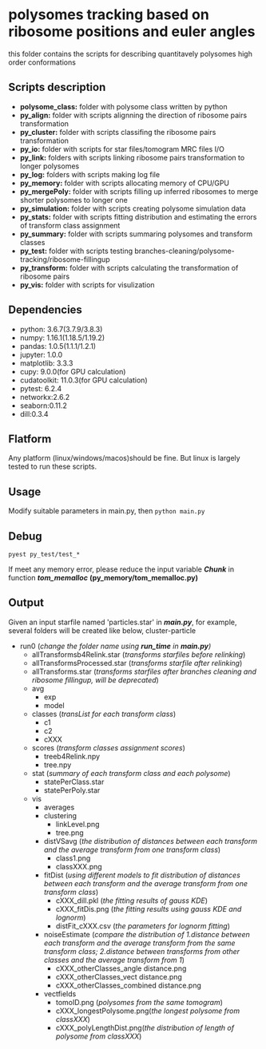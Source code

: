 # polysomes tracking based on ribosome positions and euler angles
this folder contains the scripts for describing quantitavely polysomes high order conformations 
## Scripts description
- **polysome_class:** folder with polysome class written by python
- **py_align:** folder with scripts alignning the direction of ribosome pairs transformation
- **py_cluster:** folder with scripts classifing the ribosome pairs transformation
- **py_io:** folder with scripts for star files/tomogram MRC files I/O
- **py_link:** folders with scripts linking ribosome pairs transformation to longer polysomes
- **py_log:** folders with scripts making log file
- **py_memory:** folder with scripts allocating memory of CPU/GPU
- **py_mergePoly:** folder with scripts filling up inferred ribosomes to merge shorter polysomes to longer one
- **py_simulation:** folder with scripts creating polysome simulation data
- **py_stats:** folder with scripts fitting distribution and estimating the errors of transform class assignment
- **py_summary:** folder with scripts summaring polysomes and transform classes
- **py_test:** folder with scripts testing branches-cleaning/polysome-tracking/ribosome-fillingup
- **py_transform:** folder with scripts calculating the transformation of ribosome pairs
- **py_vis:** folder with scripts for visulization
## Dependencies
- python: 3.6.7(3.7.9/3.8.3)
- numpy: 1.16.1(1.18.5/1.19.2)
- pandas: 1.0.5(1.1.1/1.2.1)
- jupyter: 1.0.0
- matplotlib: 3.3.3
- cupy: 9.0.0(for GPU calculation)
- cudatoolkit: 11.0.3(for GPU calculation)
- pytest: 6.2.4
- networkx:2.6.2
- seaborn:0.11.2
- dill:0.3.4
## Flatform
Any platform (linux/windows/macos)should be fine. But linux is largely tested to run these scripts.
## Usage
Modify suitable parameters in main.py, then `python main.py`

## Debug
```
pyest py_test/test_*
```
If meet any memory error, please reduce the input variable ***Chunk*** in function ***tom_memalloc*** **(py_memory/tom_memalloc.py)**
## Output 
Given an input starfile named 'particles.star' in ***main.py***, for example, several folders will be created like below,
cluster-particle
  - run0   (*change the folder name using ***run_time*** in **main.py**)*
    - allTransformsb4Relink.star  (*transforms starfiles before relinking*)
    - allTransformsProcessed.star (*transforms starfile after relinking*)
    - allTransforms.star (*transforms starfiles after branches cleaning and ribosome fillingup, will be deprecated*)
    - avg 
      - exp
      - model
    - classes (*transList for each transform class*)
      - c1
      - c2
      - cXXX
    - scores (*transform classes assignment scores*)
      - treeb4Relink.npy
      - tree.npy
    - stat (*summary of each transform class and each polysome*)
      - statePerClass.star
      - statePerPoly.star   
    - vis
      - averages
      - clustering
        - linkLevel.png
        - tree.png
      - distVSavg (*the distribution of distances between each transform and the average transform from one transform class*)
        - class1.png
        - classXXX.png
      - fitDist (*using different models to fit distribution of distances between each transform and the average transform from one transform class*)
        - cXXX_dill.pkl (*the fitting results of gauss KDE*)
        - cXXX_fitDis.png (*the fitting results using gauss KDE and lognorm*)
        - distFit_cXXX.csv (*the parameters for lognorm fitting*)
      - noiseEstimate (*compare the distribution of 1.distance between each transform and the average transform from the same transform class; 2.distance between transforms from other classes and the average transform from 1*)
        - cXXX_otherClasses_angle distance.png 
        - cXXX_otherClasses_vect distance.png
        - cXXX_otherClasses_combined distance.png
      - vectfields
        - tomoID.png (*polysomes from the same tomogram*)
        - cXXX_longestPolysome.png(*the longest polysome from classXXX*)
        - cXXX_polyLengthDist.png(*the distribution of length of polysome from classXXX*)
       
